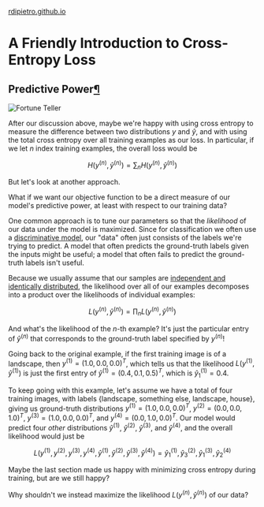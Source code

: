 [rdipietro.github.io](https://rdipietro.github.io/friendly-intro-to-cross-entropy-loss/ "A Friendly Introduction to Cross-Entropy Loss")

# A Friendly Introduction to Cross-Entropy Loss

##  Predictive Power[¶][1]

![Fortune Teller][2]

After our discussion above, maybe we're happy with using cross entropy to measure the difference between two distributions $y$ and $\hat{y}$, and with using the total cross entropy over all training examples as our loss. In particular, if we let $n$ index training examples, the overall loss would be

$$ H({y^{(n)}}, {\hat{y}^{(n)}}) = \sum_n H(y^{(n)}, \hat{y}^{(n)}) $$

But let's look at another approach.

What if we want our objective function to be a direct measure of our model's predictive power, at least with respect to our training data?

One common approach is to tune our parameters so that the _likelihood_ of our data under the model is maximized. Since for classification we often use a [discriminative model][3], our "data" often just consists of the labels we're trying to predict. A model that often predicts the ground-truth labels given the inputs might be useful; a model that often fails to predict the ground-truth labels isn't useful.

Because we usually assume that our samples are [independent and identically distributed][4], the likelihood over all of our examples decomposes into a product over the likelihoods of individual examples:

$$ L({y^{(n)}}, {\hat{y}^{(n)}}) = \prod_n L(y^{(n)}, \hat{y}^{(n)}) $$

And what's the likelihood of the $n$-th example? It's just the particular entry of $\hat{y}^{(n)}$ that corresponds to the ground-truth label specified by $y^{(n)}$!

Going back to the original example, if the first training image is of a landscape, then $y^{(1)} = (1.0, 0.0, 0.0)^T$, which tells us that the likelihood $L(y^{(1)}, \hat{y}^{(1)})$ is just the first entry of $\hat{y}^{(1)} = (0.4, 0.1, 0.5)^T$, which is $\hat{y}^{(1)}_1 = 0.4$.

To keep going with this example, let's assume we have a total of four training images, with labels {landscape, something else, landscape, house}, giving us ground-truth distributions $y^{(1)} = (1.0, 0.0, 0.0)^T$, $y^{(2)} = (0.0, 0.0, 1.0)^T$, $y^{(3)} = (1.0, 0.0, 0.0)^T$, and $y^{(4)} = (0.0, 1.0, 0.0)^T$. Our model would predict four _other_ distributions $\hat{y}^{(1)}$, $\hat{y}^{(2)}$, $\hat{y}^{(3)}$, and $\hat{y}^{(4)}$, and the overall likelihood would just be

$$ L({y^{(1)}, y^{(2)}, y^{(3)}, y^{(4)}}, {\hat{y}^{(1)}, \hat{y}^{(2)}, \hat{y}^{(3)}, \hat{y}^{(4)}}) = \hat{y}^{(1)}_1 , \hat{y}^{(2)}_3 , \hat{y}^{(3)}_1 , \hat{y}^{(4)}_2 $$

Maybe the last section made us happy with minimizing cross entropy during training, but are we still happy?

Why shouldn't we instead maximize the likelihood $L({y^{(n)}}, {\hat{y}^{(n)}})$ of our data?

[1]: https://rdipietro.github.io#Predictive-Power
[2]: https://rdipietro.github.io/images/predict.jpg
[3]: https://en.wikipedia.org/wiki/Discriminative_model
[4]: http://math.stackexchange.com/questions/466927/independent-identically-distributed-iid-random-variables

